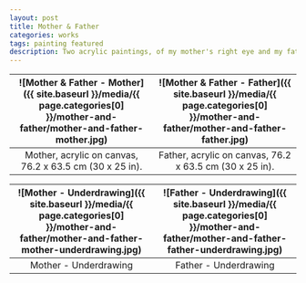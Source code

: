 ```yaml
---
layout: post
title: Mother & Father
categories: works
tags: painting featured
description: Two acrylic paintings, of my mother's right eye and my father's left eye.
---
```


![Mother & Father - Mother]({{ site.baseurl }}/media/{{ page.categories[0] }}/mother-and-father/mother-and-father-mother.jpg) | ![Mother & Father - Father]({{ site.baseurl }}/media/{{ page.categories[0] }}/mother-and-father/mother-and-father-father.jpg)
:----------: | :----------:
Mother, acrylic on canvas, 76.2 x 63.5 cm (30 x 25 in). | Father, acrylic on canvas, 76.2 x 63.5 cm (30 x 25 in).

![Mother - Underdrawing]({{ site.baseurl }}/media/{{ page.categories[0] }}/mother-and-father/mother-and-father-mother-underdrawing.jpg) | ![Father - Underdrawing]({{ site.baseurl }}/media/{{ page.categories[0] }}/mother-and-father/mother-and-father-father-underdrawing.jpg)
:----------: | :----------:
Mother - Underdrawing | Father - Underdrawing
